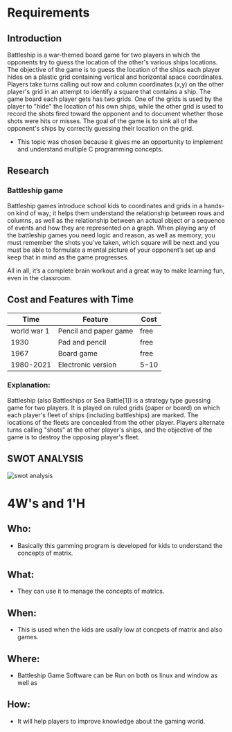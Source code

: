 # Requirements
## Introduction

Battleship is a war-themed board game for two players in which the opponents try to guess the location of the other's various ships locations. The objective of the game is to guess the location of the ships each player hides on a plastic grid containing vertical and horizontal space coordinates. Players take turns calling out row and column coordinates (x,y) on the other player's grid in an attempt to identify a square that contains a ship. The game board each player gets has two grids. One of the grids is used by the player to "hide" the location of his own ships, while the other grid is used to record the shots fired toward the opponent and to document whether those shots were hits or misses. The goal of the game is to sink all of the opponent's ships by correctly guessing their location on the grid.


* This topic was chosen because it gives me an opportunity to implement and understand multiple C programming concepts.

## Research
### Battleship game
Battleship games introduce school kids to coordinates and grids in a hands-on kind of way; it helps them understand the relationship between rows and columns, as well as the relationship between an actual object or a sequence of events and how they are represented on a graph.
When playing any of the battleship games you need logic and reason, as well as memory; you must remember the shots you’ve taken, which square will be next and you must be able to formulate a mental picture of your opponent’s set up and keep that in mind as the game progresses.

All in all, it’s a complete brain workout and a great way to make learning fun, even in the classroom.

## Cost and Features with Time 
| Time | Feature | Cost |
| ----- | ----- | ----- |
| world war 1 | Pencil and paper game| free |
| 1930 | Pad and pencil | free |
| 1967 | Board game  | free|
| 1980-2021| Electronic version | $5-$10 |

### Explanation:

Battleship (also Battleships or Sea Battle[1]) is a strategy type guessing game for two players. It is played on ruled grids (paper or board) on which each player's fleet of ships (including battleships) are marked. The locations of the fleets are concealed from the other player. Players alternate turns calling "shots" at the other player's ships, and the objective of the game is to destroy the opposing player's fleet.

## SWOT ANALYSIS
![swot analysis](https://user-images.githubusercontent.com/57475862/125032778-15393700-e0ac-11eb-9dc5-3287fda73489.png)


# 4W&#39;s and 1&#39;H

## Who:
* Basically this gamming program is developed for kids to understand the concepts of matrix.

## What:
* They can use it to manage the concepts of matrics.

## When:
* This is used when the kids are usally low at concpets of matrix and also games. 

## Where:
* Battleship Game Software can be Run on both os linux and window as well as 

## How:
* It will help players to improve knowledge about the gaming world.
